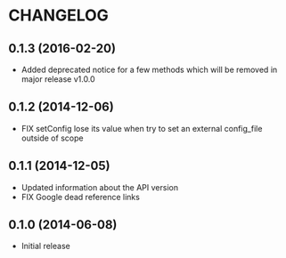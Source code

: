 CHANGELOG
=========

0.1.3 (2016-02-20)
------------------
* Added deprecated notice for a few methods which will be removed in major release v1.0.0

0.1.2 (2014-12-06)
------------------
* FIX setConfig lose its value when try to set an external config_file outside of scope

0.1.1 (2014-12-05)
------------------
* Updated information about the API version
* FIX Google dead reference links

0.1.0 (2014-06-08)
------------------

* Initial release
